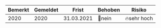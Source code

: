 |Bemerkt|Gemeldet|Frist|Behoben|Risiko|
|---|---|---|---|---|
|2020|2020|31.03.2021|🔴nein|🔥sehr hoch|
